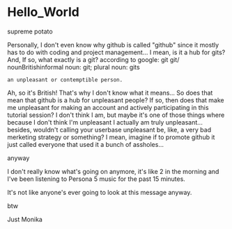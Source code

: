 # Hello_World
supreme potato

Personally, I don't even know why github is called "github" since it mostly has to do with coding and project management...
I mean, is it a hub for gits? And, If so, what exactly is a git?
according to google:
git
ɡit/
nounBritishinformal
noun: git; plural noun: gits

    an unpleasant or contemptible person.

Ah, so it's British!
That's why I don't know what it means...
So does that mean that github is a hub for unpleasant people?
If so, then does that make me unpleasant for making an account and actively participating in this tutorial session?
I don't think I am, but maybe it's one of those things where because I don't think I'm unpleasant I actually am truly unpleasant...
besides, wouldn't calling your userbase unpleasant be, like, a very bad merketing strategy or something?
I mean, imagine if to promote github it just called everyone that used it a bunch of assholes...

anyway

I don't really know what's going on anymore, it's like 2 in the morning and I've been listening to Persona 5 music for the past 15 minutes.

It's not like anyone's ever going to look at this message anyway.





















btw









































Just Monika




